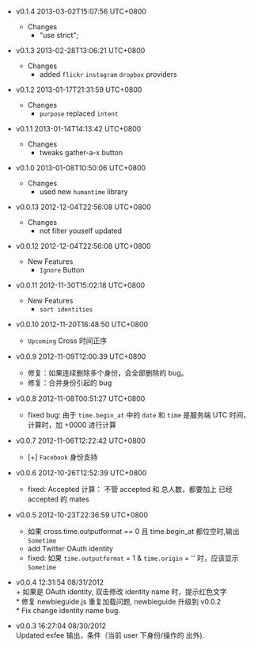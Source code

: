 * v0.1.4 2013-03-02T15:07:56 UTC+0800
  - Changes
    * "use strict";

* v0.1.3 2013-02-28T13:06:21 UTC+0800
  - Changes
    * added `flickr` `instagram` `dropbox` providers

* v0.1.2 2013-01-17T21:31:59 UTC+0800
  - Changes
    * `purpose` replaced `intent`

* v0.1.1 2013-01-14T14:13:42 UTC+0800
  - Changes
    * tweaks gather-a-x button

* v0.1.0 2013-01-08T10:50:06 UTC+0800
  - Changes
    * used new `humantime` library

* v0.0.13 2012-12-04T22:56:08 UTC+0800
  - Changes
    * not filter youself updated

* v0.0.12 2012-12-04T22:56:08 UTC+0800
  - New Features
    * `Ignore` Button

* v0.0.11 2012-11-30T15:02:18 UTC+0800
  - New Features
    * `sort identities`

* v0.0.10 2012-11-20T16:48:50 UTC+0800
  * `Upcoming` Cross 时间正序

* v0.0.9 2012-11-09T12:00:39 UTC+0800
  * 修复：如果连续删除多个身份，会全部删除的 bug。
  * 修复：合并身份引起的 bug

* v0.0.8 2012-11-08T00:51:27 UTC+0800
  * fixed bug: 由于 `time.begin_at` 中的 `date` 和 `time` 是服务端 UTC 时间，
    计算时，加 +0000 进行计算

* v0.0.7 2012-11-06T12:22:42 UTC+0800
  * [+] `Facebook` 身份支持

* v0.0.6 2012-10-26T12:52:39 UTC+0800
  * fixed: Accepted 计算： 不管 accepted 和 总人数，都要加上 已经 accepted 的 mates

* v0.0.5 2012-10-23T22:36:59 UTC+0800
  * 如果 cross.time.outputformat == 0 且 time.begin_at 都位空时,输出 `Sometime`
  * add Twitter OAuth identity
  * fixed: 如果 `time.outputformat` = 1 & `time.origin` = '' 时，应该显示 `Sometime`

* v0.0.4 12:31:54 08/31/2012   
  \+ 如果是 OAuth identity, 双击修改 identity name 时，提示红色文字   
  \* 修复 newbieguide.js 重复加载问题, newbieguide 升级到 v0.0.2   
  \* Fix change identity name bug.

* v0.0.3 16:27:04 08/30/2012   
  Updated exfee 输出，条件（当前 user 下身份/操作的 出外).
